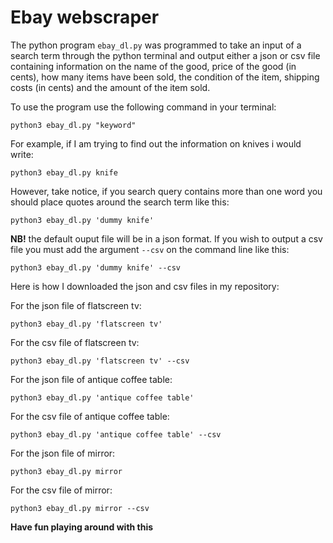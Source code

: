 # Ebay webscraper

The python program `ebay_dl.py` was programmed to take an input of a search term through the python terminal and output either a json or csv file containing information on the name of the good, price of the good (in cents), how many items have been sold, the condition of the item, shipping costs (in cents) and the amount of the item sold.

To use the program use the following command in your terminal:
``` 
python3 ebay_dl.py "keyword" 
```
For example, if I am trying to find out the information on knives i would write:


``` 
python3 ebay_dl.py knife 
```

However, take notice, if you search query contains more than one word you should place quotes around the search term like this:


``` 
python3 ebay_dl.py 'dummy knife' 
```

**NB!** the default ouput file will be in a json format. If you wish to output a csv file you must add the argument `--csv` on the command line like this:

``` 
python3 ebay_dl.py 'dummy knife' --csv
```

Here is how I downloaded the json and csv files in my repository:

For the json file of flatscreen tv:

``` 
python3 ebay_dl.py 'flatscreen tv' 
```
For the csv file of flatscreen tv:
``` 
python3 ebay_dl.py 'flatscreen tv' --csv
```
For the json file of antique coffee table:
``` 
python3 ebay_dl.py 'antique coffee table' 
```
For the csv file of antique coffee table:
``` 
python3 ebay_dl.py 'antique coffee table' --csv
```
For the json file of mirror:
``` 
python3 ebay_dl.py mirror
```
For the csv file of mirror:
``` 
python3 ebay_dl.py mirror --csv 
```
**Have fun playing around with this**
